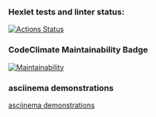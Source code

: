 ### Hexlet tests and linter status:
[![Actions Status](https://github.com/mishavinter/frontend-project-44/actions/workflows/hexlet-check.yml/badge.svg)](https://github.com/mishavinter/frontend-project-44/actions)

### CodeClimate Maintainability Badge
[![Maintainability](https://api.codeclimate.com/v1/badges/b791cedb8454390d4916/maintainability)](https://codeclimate.com/github/mishavinter/frontend-project-44/maintainability)

### asciinema demonstrations
[asciinema demonstrations](https://asciinema.org/~miwi31)
